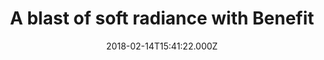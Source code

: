 ---
campaign-uuid: "c-99d478ee-f640-49fb-a40a-84c2561f3cda"
type: "Preview"
category: "Gifts"
date: "2018-02-14T15:41:22.000Z"
end-date: "2018-05-31T23:59:00.000Z"
disable-form: false
is_promoted: false
has_entry_page: false
title: "A blast of soft radiance with Benefit"
competition-description: "If you want to start your morning on the bright side… we\
  \ want to introduce you to the UK’s no.1 best selling face primer, the new POREfessional\
  \ Pore primer from Benefit!\r\nThis soft-radiance face primer instantly minimises\
  \ the look of pores, locks on makeup and helps skin look bright, boosted and awake!\r\
  \nLook the best at everything with Benefit!"
banner-img: "https://assets.expresslyapp.com/asset-b6c22119-ac13-40b1-9d07-4143e52e897f.jpg"
logo-left-href: "https://www.benefitcosmetics.com"
logo-left-image: "https://assets.expresslyapp.com/13aaca13-44a3-41a6-8d54-9537a519c49a-thumb.png"
logo-left-title: "Benefit Cosmetics"
has-winner: false
---